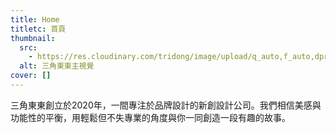 ```yaml
---
title: Home
titletc: 首頁
thumbnail:
  src:
    - https://res.cloudinary.com/tridong/image/upload/q_auto,f_auto,dpr_auto/v1654515985/global/%E4%B8%89%E8%A7%92%E6%9D%B1%E6%9D%B1-%E5%93%81%E7%89%8C%E5%B1%95%E7%A4%BA%E5%B0%81%E9%9D%A2.png
  alt: 三角東東主視覺
cover: []
---
```

<div class="gsap-heading">三角東東創立於2020年，一間專注於品牌設計的新創設計公司。我們相信美感與功能性的平衡，用輕鬆但不失專業的角度與你一同創造一段有趣的故事。</div>